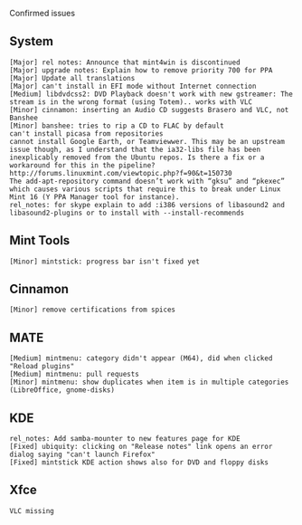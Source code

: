 Confirmed issues

System
------		
	[Major] rel notes: Announce that mint4win is discontinued
	[Major] upgrade notes: Explain how to remove priority 700 for PPA
	[Major] Update all translations
	[Major] can't install in EFI mode without Internet connection
	[Medium] libdvdcss2: DVD Playback doesn't work with new gstreamer: The stream is in the wrong format (using Totem).. works with VLC
	[Minor] cinnamon: inserting an Audio CD suggests Brasero and VLC, not Banshee
	[Minor] banshee: tries to rip a CD to FLAC by default
	can't install picasa from repositories
	cannot install Google Earth, or Teamviewwer. This may be an upstream issue though, as I understand that the ia32-libs file has been inexplicably removed from the Ubuntu repos. Is there a fix or a workaround for this in the pipeline? http://forums.linuxmint.com/viewtopic.php?f=90&t=150730
	The add-apt-repository command doesn’t work with “gksu” and “pkexec” which causes various scripts that require this to break under Linux Mint 16 (Y PPA Manager tool for instance).
	rel_notes: for skype explain to add :i386 versions of libasound2 and libasound2-plugins or to install with --install-recommends

Mint Tools
----------		
	[Minor] mintstick: progress bar isn't fixed yet

Cinnamon
--------		
	[Minor] remove certifications from spices

MATE
----			
	[Medium] mintmenu: category didn't appear (M64), did when clicked "Reload plugins"
	[Medium] mintmenu: pull requests
	[Minor] mintmenu: show duplicates when item is in multiple categories (LibreOffice, gnome-disks)

KDE
---
	rel_notes: Add samba-mounter to new features page for KDE
	[Fixed] ubiquity: clicking on "Release notes" link opens an error dialog saying "can't launch Firefox"
	[Fixed] mintstick KDE action shows also for DVD and floppy disks

Xfce
----
	VLC missing             
